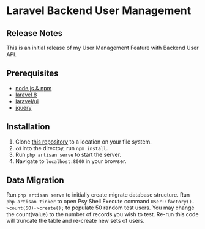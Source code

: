 # Laravel Backend User Management

## Release Notes

This is an initial release of my User Management Feature with Backend User API.

## Prerequisites

- [node.js & npm](https://nodejs.org/)
- [laravel 8](http://laravel.com/)
- [laravel/ui](https://github.com/laravel/ui)
- [jquery](https://cdnjs.cloudflare.com/ajax/libs/jquery/3.5.1/jquery.min.js)


## Installation

1. Clone [this repository](git@gitlab.com:models/laravel-frontend-template.git) to a location on your file system.
2. `cd` into the directoy, run `npm install`.
3. Run `php artisan serve` to start the server.
4. Navigate to `localhost:8000` in your browser.

## Data Migration

Run `php artisan serve` to initially create migrate database structure.
Run `php artisan tinker` to open Psy Shell
Execute command `User::factory()->count(50)->create();` to populate 50 random test users. You may change the count(value) to the number of records you wish to test. Re-run this code will truncate the table and re-create new sets of users.


